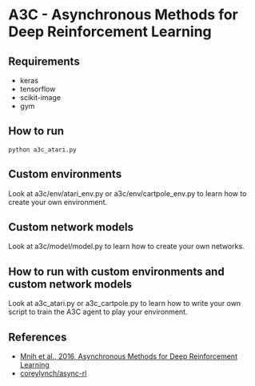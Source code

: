 # A3C - Asynchronous Methods for Deep Reinforcement Learning

## Requirements
* keras
* tensorflow
* scikit-image
* gym

## How to run
```
python a3c_atari.py
```

## Custom environments
Look at a3c/env/atari_env.py or a3c/env/cartpole_env.py to learn how to create your own environment.

## Custom network models
Look at a3c/model/model.py to learn how to create your own networks. 

## How to run with custom environments and custom network models
Look at a3c_atari.py or a3c_cartpole.py to learn how to write your own script to train the A3C agent to play your environment.

## References
* [Mnih et al., 2016, Asynchronous Methods for Deep Reinforcement Learning](https://arxiv.org/pdf/1602.01783.pdf)
* [coreylynch/async-rl](https://github.com/coreylynch/async-rl)